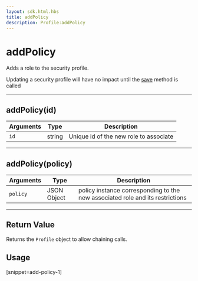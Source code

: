```yaml
---
layout: sdk.html.hbs
title: addPolicy
description: Profile:addPolicy
---
```

  

# addPolicy
Adds a role to the security profile.

<aside class="note">
Updating a security profile will have no impact until the <a href="{{ site_base_path }}sdk-reference/profile/save">save</a> method is called
</aside>

---

## addPolicy(id)

| Arguments | Type | Description |
|---------------|---------|----------------------------------------|
| ``id`` | string | Unique id of the new role to associate |

---

## addPolicy(policy)

| Arguments | Type | Description |
|---------------|---------|----------------------------------------|
| ``policy`` | JSON Object | policy instance corresponding to the new associated role and its restrictions |

---

## Return Value

Returns the `Profile` object to allow chaining calls.

## Usage

[snippet=add-policy-1]
